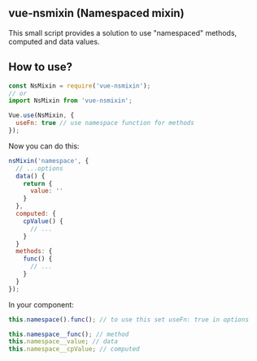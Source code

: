 ## vue-nsmixin (Namespaced mixin)

This small script provides a solution to use "namespaced" methods, computed and data values.

## How to use?

```javascript
const NsMixin = require('vue-nsmixin');
// or
import NsMixin from 'vue-nsmixin';

Vue.use(NsMixin, {
  useFn: true // use namespace function for methods
});
```

Now you can do this:

```javascript
nsMixin('namespace', {
  // ...options
  data() {
    return {
      value: ''
    }
  },
  computed: {
    cpValue() {
      // ...
    }
  }
  methods: {
    func() {
      // ...
    }
  }
});
```

In your component:

```javascript
this.namespace().func(); // to use this set useFn: true in options

this.namespace__func(); // method
this.namespace__value; // data
this.namespace__cpValue; // computed
```